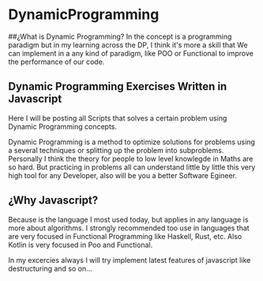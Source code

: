 # DynamicProgramming

##¿What is Dynamic Programming?
In the concept is a programming paradigm but in my learning across the DP, I think it's more a skill that We can implement in a any kind of paradigm, like POO or Functional to improve the performance of our code.

## Dynamic Programming Exercises Written in Javascript

Here I will be posting all Scripts that solves a certain problem using Dynamic Programming concepts.

Dynamic Programming is a method to optimize solutions for problems using a several techniques or splitting up the problem into subproblems.
Personally I think the theory for people to low level knowlegde in Maths are so hard.
But practicing in problems all can understand little by little this very high tool for any Developer, also will be you a better Software Egineer.

## ¿Why Javascript?
Because is the language I most used today, but applies in any language is more about algorithms. I strongly recommended too use in languages that are very focused in Functional Programming like Haskell, Rust, etc. Also Kotlin is very focused in Poo and Functional.

In my excercies always I will try implement latest features of javascript like destructuring and so on...